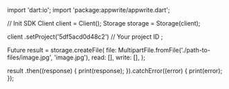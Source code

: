 import 'dart:io';
import 'package:appwrite/appwrite.dart';

// Init SDK
Client client = Client();
Storage storage = Storage(client);

client
    .setProject('5df5acd0d48c2') // Your project ID
;

Future result = storage.createFile(
    file: MultipartFile.fromFile('./path-to-files/image.jpg', 'image.jpg'),
    read: [],
    write: [],
);

result
  .then((response) {
    print(response);
  }).catchError((error) {
    print(error);
  });